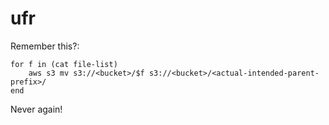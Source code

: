 # ufr

Remember this?:

```fish
for f in (cat file-list)
    aws s3 mv s3://<bucket>/$f s3://<bucket>/<actual-intended-parent-prefix>/
end
```

Never again!
